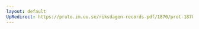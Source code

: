 ```yaml
---
layout: default
UpRedirect: https://pruto.im.uu.se/riksdagen-records-pdf/1870/prot-1870--ak--323/prot-1870--ak--323_001.pdf
---
```

